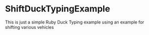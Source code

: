 ShiftDuckTypingExample
======================
This is just a simple Ruby Duck Typing example using an example for shifting various vehicles
